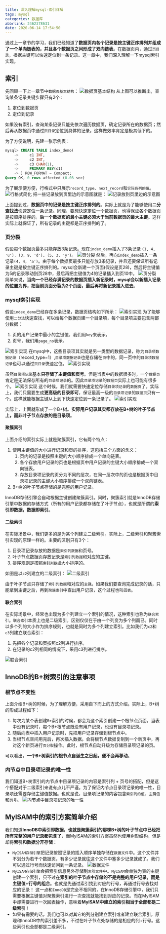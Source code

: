 ```yaml
---
title: 深入理解mysql-索引详解
tags: mysql
categories: 数据库
abbrlink: 2462378631
date: 2020-06-14 17:54:50
---
```


通过上一章节的学习，我们已经知道了**数据页内各个记录是按主键正序排列并组成了一个单向链表的，并且各个数据页之间形成了双向链表**。在数据页内，通过`页目录`，根据主键可以快速定位到一条记录。这一章中，我们深入理解一下mysql索引实现。

<!--more-->

## 索引

先回顾一下上一章节中`数据页基本结构`：
![数据页基本结构](https://user-gold-cdn.xitu.io/2019/4/9/16a01bd1b8eafbb4?imageView2/0/w/1280/h/960/format/webp/ignore-error/1)
从上图可以推断出，查询某条记录关键步骤只有2个：

1. 定位到数据页
2. 定位到记录

如果没有索引，查询某条记录只能先依次遍历数据页，确定记录所在的数据页；然后再从数据页中通过`页目录`定位到具体的记录，这样做效率肯定是极其低下的。

为了方便说明，先建一张示例表：

```sql
mysql> CREATE TABLE index_demo(
    ->     c1 INT,
    ->     c2 INT,
    ->     c3 CHAR(1),
    ->     PRIMARY KEY(c1)
    -> ) ROW_FORMAT = Compact;
Query OK, 0 rows affected (0.03 sec)
```

为了展示便方便，行格式中只展示`record_type`、`next_record`和`实际各列的值`。
![行格式简化](https://user-gold-cdn.xitu.io/2019/4/9/16a01bd1b0cad198?imageView2/0/w/1280/h/960/format/webp/ignore-error/1)
把一些记录放到页里边的示意图就是：
![记录放到页里边的示意图](https://user-gold-cdn.xitu.io/2019/4/9/16a01bd1be0d43ce?imageView2/0/w/1280/h/960/format/webp/ignore-error/1)

上面提到过，**数据页中的记录是按主键正序排列的**。实际上就是为了能够使用**二分查找法**快速定位一条记录。同理，要想快速定位一个数据页，也得保证各个数据页是按顺序排序的。**后一个数据页的最小主键必须大于当前数据页的最大主键**。这样实际上就保证了，所有记录的主键都是正序排列的了。

### 页分裂

假设每个数据页最多只能存放3条记录。现在`index_demo`插入了3条记录 `(1, 4, 'u'), (3, 9, 'd'), (5, 3, 'y')`。
![页分裂](https://user-gold-cdn.xitu.io/2019/4/9/16a01bd1b5a6e2af?imageView2/0/w/1280/h/960/format/webp/ignore-error/1)
然后，再向`index_demo`插入一条记录`(4, 4, 'a')`。由于每个数据页最多只能存放3条记录，并且还要保证所有记录主键是按主键正序排列的。mysql会新建一个页面(假设是页28)，然后将主键值为5的记录移动到页28中，最后再把主键值为4的记录插入到页10中。
![页分裂](https://user-gold-cdn.xitu.io/2019/4/9/16a01bd2641f1c47?imageView2/0/w/1280/h/960/format/webp/ignore-error/1)
简单来说，**当向一个已经存满记录的数据页插入新记录时，mysql会以新插入记录的位置为界，把当前页面分裂为2个页面，最后再将新记录插入进去**。

### mysql索引实现

假设`index_demo`已经存在多条记录，数据页结构如下所示：
![索引实现](https://user-gold-cdn.xitu.io/2019/4/9/16a01bd27e1f3cf3?imageView2/0/w/1280/h/960/format/webp/ignore-error/1)
为了能够使用`二分法`快速查找，可以给每个数据页建一个目录项，每个目录项主要包含两部分数据：

1. 页的用户记录中最小的主键值，我们用`key`来表示。
2. 页号，我们用`page_no`表示。

![索引实现](https://user-gold-cdn.xitu.io/2019/4/9/16a01bd282d6b9b9?imageView2/0/w/1280/h/960/format/webp/ignore-error/1)
在mysql中，这些目录项其实就是另一类型的数据记录，称为`目录项数据记录`（record_type=1）,`目录项数据记录`也是存储在`页`中的，同一页中的`目录项数据记录`也可以通过`页目录`快速定位。
![索引实现](https://user-gold-cdn.xitu.io/2019/4/9/16a01bd295fd42b5?imageView2/0/w/1280/h/960/format/webp/ignore-error/1)

虽然`目录项记录`基本**只存储了主键值和页号**。但是当表中的数据很多时，一个`数据页`肯定是无法保存所有的`目录项记录`的。因此`目录项记录`的`数据页`实际上也可能有很多个。
![索引实现](https://user-gold-cdn.xitu.io/2019/4/9/16a01bd29ebc7a4c?imageView2/0/w/1280/h/960/format/webp/ignore-error/1)
这个时候，我们就需要快速定位存储`目录项记录`的`数据页`了。实际上，我们只需要生成**更高级的目录即可**，保证最高一级的`目录项记录`的`数据页`只有一个。这样就能根据主键从上到下快速定位到一条记录了。
![索引实现](https://user-gold-cdn.xitu.io/2019/4/9/16a01bd2a6c7a65f?imageView2/0/w/1280/h/960/format/webp/ignore-error/1)

实际上，上面就形成了一个B+树。**实际用户记录其实都存放在B+树的叶子节点上，而非叶子节点存放的是目录项**。

#### 聚簇索引

上面介绍的索引实际上就是聚簇索引，它有两个特点：

1. 使用主键值的大小进行记录和页的排序，这包括三个方面的含义：
   1. 页内的记录是按照主键的大小顺序排成一个单向链表。
   2. 各个存放用户记录的页也是根据页中用户记录的主键大小顺序排成一个双向链表。
   3. 存放目录项记录的页分为不同的层次，在同一层次中的页也是根据页中目录项记录的主键大小顺序排成一个双向链表。
2. B+树的叶子节点存储的是完整的用户记录。

InnoDB存储引擎会自动根据主键创建聚簇索引。同时，聚簇索引就是InnoDB存储引擎中数据的存储方式（所有的用户记录都存储在了叶子节点），也就是所谓的**索引即数据，数据即索引**。

#### 二级索引

在实际场景中，我们更多的是为某个列建立二级索引。实际上，二级索引和聚簇索引实现的原理一样的。主要的区别只有3个：

1. 目录项记录存放的数据是`索引列数据`和页号。
2. 叶子节点数据页存放记录是`索引列数据`和对应的主键。
3. 排序规则是按照`索引列数据`大小排序的。

如图是以`c2`列建立的二级索引：
![二级索引](https://user-gold-cdn.xitu.io/2019/4/9/16a01bd2a89adfa5?imageView2/0/w/1280/h/960/format/webp/ignore-error/1)

由于叶子节点只存储了`索引列数据`和对应的`主键`。如果我们要查询完成记录的话，只能拿到主键之后，再到`聚簇索引`中查出用户记录，这个过程也叫`回表`。

#### 联合索引

在实际场景中，经常也出现为多个列建立一个索引的情况，这种索引也称为`联合索引`。`联合索引`本质上也是二级索引，区别仅仅在于由一个列变为多个列而已。同时以多个列的大小作为排序规则，也就是同时为多个列建立索引。比如我们为`c2`和`c3`列建立联合索引：

1. 先把各个记录和页按照c2列进行排序。
2. 在记录的c2列相同的情况下，采用c3列进行排序。

![联合索引](https://user-gold-cdn.xitu.io/2019/4/9/16a01bd2b0b70d72?imageView2/0/w/1280/h/960/format/webp/ignore-error/1)

## InnoDB的B+树索引的注意事项

### 根节点不变性

上面介绍B+树的时候，为了理解方便，采用自下而上的方式介绍。实际上，B+树的形成过程如下：

1. 每次为某个表创建`B+`索引的时候，都会为这个索引创建一个根节点页面。当表中没有记录时，每个B+根节点既没有用户记录，也没有目录项记录。
2. 随后向表中插入用户记录时，先把用户记录存储到根节点中。
3. 当根节点空间用完后，再次插入数据。会将根节点数据复制到一个新页中，再对这个新页进行`页分裂`操作。此时，根节点自动升级为存储目录项记录的页。

可以看出，**一个B+树索引的根节点自诞生之日起，便不会再移动**。

### 内节点中目录项记录的唯一性

我们知道B+树索引的内节点中目录项记录的内容是索引列 + 页号的搭配，但是这个搭配对于二级索引来说有点儿不严谨。为了保证内节点目录项记录的唯一性，目录项还需要存储主键值数据。也就是说，目录项记录的内容包含`索引列的值`、`主键值`和`页号`。
![内节点中目录项记录的唯一性](https://user-gold-cdn.xitu.io/2019/4/9/16a01bd2c92fbca0?imageView2/0/w/1280/h/960/format/webp/ignore-error/1)

## MyISAM中的索引方案简单介绍

我们知道**InnoDB中索引即数据，也就是聚簇索引的那棵B+树的叶子节点中已经把所有完整的用户记录都包含了**，而MyISAM的索引方案虽然也使用树形结构，但是却将**索引和数据分开存储**：

- `MyISAM存储引擎`把记录按照记录的插入顺序单独存储在`数据文件`中。这个文件并不划分为若干个数据页，有多少记录就往这个文件中塞多少记录就成了。我们可以通过行号而快速访问到一条记录。
  ![数据文件](https://user-gold-cdn.xitu.io/2019/4/9/16a01bd2d0c5ad53?imageView2/0/w/1280/h/960/format/webp/ignore-error/1)
- `MyISAM存储引擎`会把索引信息另外存储到`索引文件`中。`MyISAM`会单独为表的主键创建一个索引，只不过在**索引的叶子节点中存储的不是完整的用户记录，而是主键值+行号的组合**。也就是先通过索引找到对应的行号，再通过行号去找对应的记录！
  这一点和`InnoDB`是完全不相同的，在InnoDB存储引擎中，我们只需要根据主键值对聚簇索引进行一次查找就能找到对应的记录。而在MyISAM中却需要进行一次回表操作，意味着**MyISAM中建立的索引相当于全部都是二级索引**！
- 如果有需要的话，我们也可以对其它的列分别建立索引或者建立联合索引，原理和InnoDB中的索引差不多，不过在叶子节点处存储的是相应的列+行号。这些索引也全部都是二级索引。

